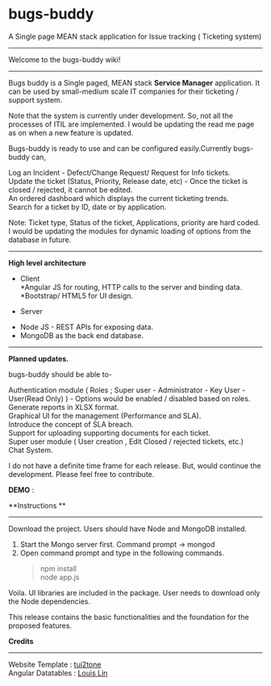 # bugs-buddy
A Single page MEAN stack application for Issue tracking ( Ticketing system)


***
Welcome to the bugs-buddy wiki!

***

Bugs buddy is a Single paged, MEAN stack **Service Manager** application. It can be used by small-medium scale IT companies for their ticketing / support system.       

Note that the system is currently under development. So, not all the processes of ITIL are implemented. I would be updating the read me page as on when a new feature is updated.       


Bugs-buddy is ready to use and can be configured easily.Currently bugs-buddy can,    

Log an Incident - Defect/Change Request/ Request for Info tickets.     
Update the ticket (Status, Priority, Release date, etc) - Once the ticket is closed / rejected, it cannot be edited.     
An ordered dashboard which displays the current ticketing trends.     
Search for a ticket by ID, date or by application.     

Note: Ticket type, Status of the ticket, Applications, priority are hard coded. I would be updating the modules for dynamic loading of options from the database in future.     


***

**High level architecture**

- Client  
*Angular JS for routing, HTTP calls to the server and binding data.   
*Bootstrap/ HTML5 for UI design.   

- Server   
* Node JS - REST APIs for exposing data.  
* MongoDB as the back end database.  

****

**Planned updates.**    

bugs-buddy should be able to-    

Authentication module ( Roles ; Super user - Administrator - Key User - User(Read Only) ) - Options would be enabled / disabled based on roles.    
Generate reports in XLSX format.    
Graphical UI for the management (Performance and SLA).    
Introduce the concept of SLA breach.     
Support for uploading supporting documents for each ticket.    
Super user module ( User creation , Edit Closed / rejected tickets, etc.)    
Chat System.     

I do not have a definite time frame for each release. But, would continue the development. Please feel free to contribute.    


**DEMO** : 

**Instructions **
****
Download the project. Users should have Node and MongoDB installed.      
1. Start the Mongo server first. Command prompt -> mongod     
2. Open command prompt and type in the following commands.     
     > npm install     
     >node app.js     

Voila. UI libraries are included in the package. User needs to download only the Node dependencies.    

This release contains the basic functionalities and the foundation for the proposed features.     

**Credits**
****
Website Template : [tui2tone](https://github.com/tui2tone/flat-admin-bootstrap-templates)    
Angular Datatables : [Louis Lin](https://github.com/l-lin/angular-datatables)   

